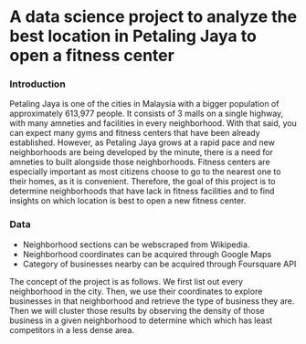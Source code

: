 # A data science project to analyze the best location in Petaling Jaya to open a fitness center

### Introduction
Petaling Jaya is one of the cities in Malaysia with a bigger population of approximately 613,977 people. It consists of 3 malls on a single highway, with many amneties and facilities in every neighborhood. With that said, you can expect many gyms and fitness centers that have been already established. However, as Petaling Jaya grows at a rapid pace and new neighborhoods are being developed by the minute, there is a need for amneties to built alongside those neighborhoods. Fitness centers are especially important as most citizens choose to go to the nearest one to their homes, as it is convenient. Therefore, the goal of this project is to determine neighborhoods that have lack in fitness facilities and to find insights on which location is best to open a new fitness center.

### Data
- Neighborhood sections can be webscraped from Wikipedia. 
- Neighborhood coordinates can be acquired through Google Maps
- Category of businesses nearby can be acquired through Foursquare API

The concept of the project is as follows. We first list out every neighborhood in the city. Then, we use their coordinates to explore businesses in that neighborhood and retrieve the type of business they are. Then we will cluster those results by observing the density of those business in a given neighborhood to determine which which has least competitors in a less dense area.
